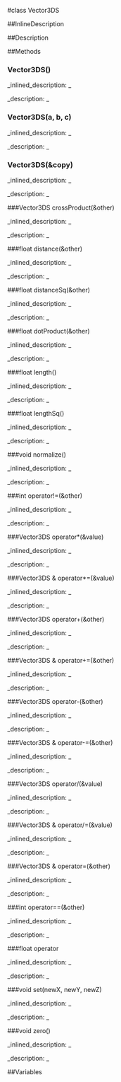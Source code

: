 #class Vector3DS


<!--
_visible: False_
_advanced: False_
_istemplated: False_
-->

##InlineDescription






##Description





##Methods



### Vector3DS()

<!--
_syntax: Vector3DS()_
_name: Vector3DS_
_returns: _
_returns_description: _
_parameters: _
_access: public_
_version_started: 0.8.0_
_version_deprecated: _
_summary: _
_constant: False_
_static: False_
_visible: True_
_advanced: False_
-->

_inlined_description: _








_description: _







<!----------------------------------------------------------------------------->

### Vector3DS(a, b, c)

<!--
_syntax: Vector3DS(a, b, c)_
_name: Vector3DS_
_returns: _
_returns_description: _
_parameters: const float a, const float b, const float c_
_access: public_
_version_started: 0.8.0_
_version_deprecated: _
_summary: _
_constant: False_
_static: False_
_visible: True_
_advanced: False_
-->

_inlined_description: _








_description: _







<!----------------------------------------------------------------------------->

### Vector3DS(&copy)

<!--
_syntax: Vector3DS(&copy)_
_name: Vector3DS_
_returns: _
_returns_description: _
_parameters: const Vector3DS &copy_
_access: public_
_version_started: 0.8.0_
_version_deprecated: _
_summary: _
_constant: False_
_static: False_
_visible: True_
_advanced: False_
-->

_inlined_description: _








_description: _







<!----------------------------------------------------------------------------->

###Vector3DS crossProduct(&other)

<!--
_syntax: crossProduct(&other)_
_name: crossProduct_
_returns: Vector3DS_
_returns_description: _
_parameters: const Vector3DS &other_
_access: public_
_version_started: 0.8.0_
_version_deprecated: _
_summary: _
_constant: False_
_static: False_
_visible: True_
_advanced: False_
-->

_inlined_description: _








_description: _







<!----------------------------------------------------------------------------->

###float distance(&other)

<!--
_syntax: distance(&other)_
_name: distance_
_returns: float_
_returns_description: _
_parameters: const Vector3DS &other_
_access: public_
_version_started: 0.8.0_
_version_deprecated: _
_summary: _
_constant: False_
_static: False_
_visible: True_
_advanced: False_
-->

_inlined_description: _








_description: _







<!----------------------------------------------------------------------------->

###float distanceSq(&other)

<!--
_syntax: distanceSq(&other)_
_name: distanceSq_
_returns: float_
_returns_description: _
_parameters: const Vector3DS &other_
_access: public_
_version_started: 0.8.0_
_version_deprecated: _
_summary: _
_constant: False_
_static: False_
_visible: True_
_advanced: False_
-->

_inlined_description: _








_description: _







<!----------------------------------------------------------------------------->

###float dotProduct(&other)

<!--
_syntax: dotProduct(&other)_
_name: dotProduct_
_returns: float_
_returns_description: _
_parameters: const Vector3DS &other_
_access: public_
_version_started: 0.8.0_
_version_deprecated: _
_summary: _
_constant: False_
_static: False_
_visible: True_
_advanced: False_
-->

_inlined_description: _








_description: _







<!----------------------------------------------------------------------------->

###float length()

<!--
_syntax: length()_
_name: length_
_returns: float_
_returns_description: _
_parameters: _
_access: public_
_version_started: 0.8.0_
_version_deprecated: _
_summary: _
_constant: False_
_static: False_
_visible: True_
_advanced: False_
-->

_inlined_description: _








_description: _







<!----------------------------------------------------------------------------->

###float lengthSq()

<!--
_syntax: lengthSq()_
_name: lengthSq_
_returns: float_
_returns_description: _
_parameters: _
_access: public_
_version_started: 0.8.0_
_version_deprecated: _
_summary: _
_constant: False_
_static: False_
_visible: True_
_advanced: False_
-->

_inlined_description: _








_description: _







<!----------------------------------------------------------------------------->

###void normalize()

<!--
_syntax: normalize()_
_name: normalize_
_returns: void_
_returns_description: _
_parameters: _
_access: public_
_version_started: 0.8.0_
_version_deprecated: _
_summary: _
_constant: False_
_static: False_
_visible: True_
_advanced: False_
-->

_inlined_description: _








_description: _







<!----------------------------------------------------------------------------->

###int operator!=(&other)

<!--
_syntax: operator!=(&other)_
_name: operator!=_
_returns: int_
_returns_description: _
_parameters: const Vector3DS &other_
_access: public_
_version_started: 0.8.0_
_version_deprecated: _
_summary: _
_constant: False_
_static: False_
_visible: True_
_advanced: False_
-->

_inlined_description: _








_description: _







<!----------------------------------------------------------------------------->

###Vector3DS operator*(&value)

<!--
_syntax: operator*(&value)_
_name: operator*_
_returns: Vector3DS_
_returns_description: _
_parameters: const float &value_
_access: public_
_version_started: 0.8.0_
_version_deprecated: _
_summary: _
_constant: False_
_static: False_
_visible: True_
_advanced: False_
-->

_inlined_description: _








_description: _







<!----------------------------------------------------------------------------->

###Vector3DS & operator*=(&value)

<!--
_syntax: operator*=(&value)_
_name: operator*=_
_returns: Vector3DS &_
_returns_description: _
_parameters: const float &value_
_access: public_
_version_started: 0.8.0_
_version_deprecated: _
_summary: _
_constant: False_
_static: False_
_visible: True_
_advanced: False_
-->

_inlined_description: _








_description: _







<!----------------------------------------------------------------------------->

###Vector3DS operator+(&other)

<!--
_syntax: operator+(&other)_
_name: operator+_
_returns: Vector3DS_
_returns_description: _
_parameters: const Vector3DS &other_
_access: public_
_version_started: 0.8.0_
_version_deprecated: _
_summary: _
_constant: False_
_static: False_
_visible: True_
_advanced: False_
-->

_inlined_description: _








_description: _







<!----------------------------------------------------------------------------->

###Vector3DS & operator+=(&other)

<!--
_syntax: operator+=(&other)_
_name: operator+=_
_returns: Vector3DS &_
_returns_description: _
_parameters: const Vector3DS &other_
_access: public_
_version_started: 0.8.0_
_version_deprecated: _
_summary: _
_constant: False_
_static: False_
_visible: True_
_advanced: False_
-->

_inlined_description: _








_description: _







<!----------------------------------------------------------------------------->

###Vector3DS operator-(&other)

<!--
_syntax: operator-(&other)_
_name: operator-_
_returns: Vector3DS_
_returns_description: _
_parameters: const Vector3DS &other_
_access: public_
_version_started: 0.8.0_
_version_deprecated: _
_summary: _
_constant: False_
_static: False_
_visible: True_
_advanced: False_
-->

_inlined_description: _








_description: _







<!----------------------------------------------------------------------------->

###Vector3DS & operator-=(&other)

<!--
_syntax: operator-=(&other)_
_name: operator-=_
_returns: Vector3DS &_
_returns_description: _
_parameters: const Vector3DS &other_
_access: public_
_version_started: 0.8.0_
_version_deprecated: _
_summary: _
_constant: False_
_static: False_
_visible: True_
_advanced: False_
-->

_inlined_description: _








_description: _







<!----------------------------------------------------------------------------->

###Vector3DS operator/(&value)

<!--
_syntax: operator/(&value)_
_name: operator/_
_returns: Vector3DS_
_returns_description: _
_parameters: const float &value_
_access: public_
_version_started: 0.8.0_
_version_deprecated: _
_summary: _
_constant: False_
_static: False_
_visible: True_
_advanced: False_
-->

_inlined_description: _








_description: _







<!----------------------------------------------------------------------------->

###Vector3DS & operator/=(&value)

<!--
_syntax: operator/=(&value)_
_name: operator/=_
_returns: Vector3DS &_
_returns_description: _
_parameters: const float &value_
_access: public_
_version_started: 0.8.0_
_version_deprecated: _
_summary: _
_constant: False_
_static: False_
_visible: True_
_advanced: False_
-->

_inlined_description: _








_description: _







<!----------------------------------------------------------------------------->

###Vector3DS & operator=(&other)

<!--
_syntax: operator=(&other)_
_name: operator=_
_returns: Vector3DS &_
_returns_description: _
_parameters: const Vector3DS &other_
_access: public_
_version_started: 0.8.0_
_version_deprecated: _
_summary: _
_constant: False_
_static: False_
_visible: True_
_advanced: False_
-->

_inlined_description: _








_description: _







<!----------------------------------------------------------------------------->

###int operator==(&other)

<!--
_syntax: operator==(&other)_
_name: operator==_
_returns: int_
_returns_description: _
_parameters: const Vector3DS &other_
_access: public_
_version_started: 0.8.0_
_version_deprecated: _
_summary: _
_constant: False_
_static: False_
_visible: True_
_advanced: False_
-->

_inlined_description: _








_description: _







<!----------------------------------------------------------------------------->

###float operator[](i)

<!--
_syntax: operator[](i)_
_name: operator[]_
_returns: float_
_returns_description: _
_parameters: unsigned i_
_access: public_
_version_started: 0.8.0_
_version_deprecated: _
_summary: _
_constant: False_
_static: False_
_visible: True_
_advanced: False_
-->

_inlined_description: _








_description: _







<!----------------------------------------------------------------------------->

###void set(newX, newY, newZ)

<!--
_syntax: set(newX, newY, newZ)_
_name: set_
_returns: void_
_returns_description: _
_parameters: float newX, float newY, float newZ_
_access: public_
_version_started: 0.8.0_
_version_deprecated: _
_summary: _
_constant: False_
_static: False_
_visible: True_
_advanced: False_
-->

_inlined_description: _








_description: _







<!----------------------------------------------------------------------------->

###void zero()

<!--
_syntax: zero()_
_name: zero_
_returns: void_
_returns_description: _
_parameters: _
_access: public_
_version_started: 0.8.0_
_version_deprecated: _
_summary: _
_constant: False_
_static: False_
_visible: True_
_advanced: False_
-->

_inlined_description: _








_description: _







<!----------------------------------------------------------------------------->

##Variables



